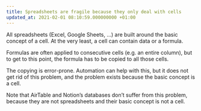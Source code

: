```yaml
---
title: Spreadsheets are fragile because they only deal with cells
updated_at: 2021-02-01 08:10:59.000000000 +01:00
---
```



All spreadsheets (Excel, Google Sheets, …) are built around the basic concept of a cell. At the very least, a cell can contain data or a formula.

Formulas are often applied to consecutive cells (e.g. an entire column), but to get to this point, the formula has to be copied to all those cells.

The copying is error-prone. Automation can help with this, but it does not get rid of this problem, and the problem exists because the basic concept is a cell.

Note that AirTable and Notion’s databases don’t suffer from this problem, because they are not spreadsheets and their basic concept is not a cell.